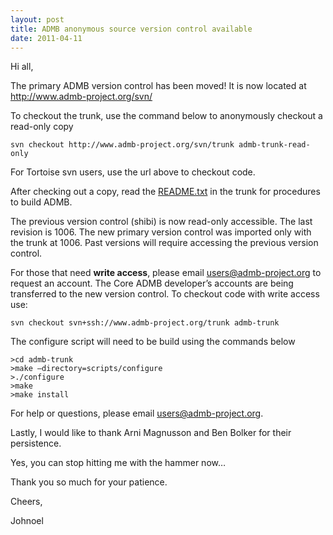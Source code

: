 ```yaml
---
layout: post
title: ADMB anonymous source version control available 
date: 2011-04-11
---
```

Hi all,

The primary ADMB version control has been moved!  It is now located at
http://www.admb-project.org/svn/

To checkout the trunk, use the command below to anonymously checkout a read-only copy

```
svn checkout http://www.admb-project.org/svn/trunk admb-trunk-read-only
```

For Tortoise svn users, use the url above to checkout code.

After checking out a copy, read the [README.txt](http://www.admb-project.org/svn/trunk/README.txt) in the trunk for procedures to build ADMB.

The previous version control (shibi) is now read-only accessible.  The last revision is 1006.  The new primary version control was imported only with the trunk at 1006.  Past versions will require accessing the previous version control.

For those that need **write access**, please email users@admb-project.org to request an account.  The Core ADMB developer’s accounts are being transferred to the new version control.  To checkout code with write access use:

```
svn checkout svn+ssh://www.admb-project.org/trunk admb-trunk
```

The configure script will need to be build using the commands below

```
>cd admb-trunk
>make –directory=scripts/configure
>./configure
>make
>make install
```

For help or questions, please email users@admb-project.org.

Lastly, I would like to thank Arni Magnusson and Ben Bolker for their persistence.

Yes, you can stop hitting me with the hammer now…

Thank you so much for your patience.

Cheers,

Johnoel
